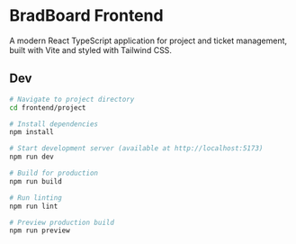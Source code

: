 # BradBoard Frontend

A modern React TypeScript application for project and ticket management, built with Vite and styled with Tailwind CSS.

## Dev

```bash
# Navigate to project directory
cd frontend/project

# Install dependencies
npm install

# Start development server (available at http://localhost:5173)
npm run dev

# Build for production
npm run build

# Run linting
npm run lint

# Preview production build
npm run preview
```